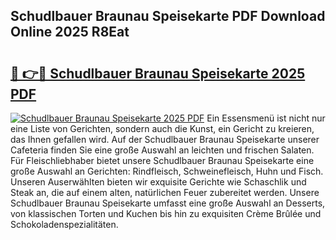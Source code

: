 ## Schudlbauer Braunau Speisekarte PDF Download Online 2025 R8Eat

# <h2><a href="http://gcbchok.nevu.top/?p=Schudlbauer+Braunau+Speisekarte">🔗 👉🔴 Schudlbauer Braunau Speisekarte 2025 PDF</a></h2>

[![Schudlbauer Braunau Speisekarte 2025 PDF](https://i.imgur.com/dBaPXMq.png)](http://gcbchok.nevu.top/?p=Schudlbauer+Braunau+Speisekarte)
Ein Essensmenü ist nicht nur eine Liste von Gerichten, sondern auch die Kunst, ein Gericht zu kreieren, das Ihnen gefallen wird. Auf der Schudlbauer Braunau Speisekarte unserer Cafeteria finden Sie eine große Auswahl an leichten und frischen Salaten. Für Fleischliebhaber bietet unsere Schudlbauer Braunau Speisekarte eine große Auswahl an Gerichten: Rindfleisch, Schweinefleisch, Huhn und Fisch. Unseren Auserwählten bieten wir exquisite Gerichte wie Schaschlik und Steak an, die auf einem alten, natürlichen Feuer zubereitet werden. Unsere Schudlbauer Braunau Speisekarte umfasst eine große Auswahl an Desserts, von klassischen Torten und Kuchen bis hin zu exquisiten Crème Brûlée und Schokoladenspezialitäten.
